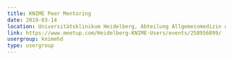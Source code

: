 ```yaml
---
title: KNIME Peer Mentoring
date: 2019-03-14
location: Universitätsklinikum Heidelberg, Abteilung Allgemeinmedizin und Versorgungsforschung, Heidelberg
link: https://www.meetup.com/Heidelberg-KNIME-Users/events/258956899/
usergroup: knimehd
type: usergroup
---
```

